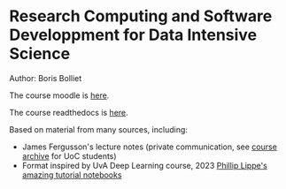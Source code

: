Research Computing and Software Developpment for Data Intensive Science
===========================

Author: Boris Bolliet

The course moodle is [here](https://www.vle.cam.ac.uk/course/view.php?id=252189).

The course readthedocs is [here](https://researchcomputing.readthedocs.io/en/latest/).


Based on material from many sources, including:
- James Fergusson's lecture notes (private communication, see [course archive](https://gitlab.developers.cam.ac.uk/phy/data-intensive-science-mphil/lecture-materials/c1_research_computing/-/tree/main/course_archive?ref_type=heads) for UoC students)
- Format inspired by UvA Deep Learning course, 2023 [Phillip Lippe's amazing tutorial notebooks](https://uvadlc-notebooks.readthedocs.io/en/latest/)

